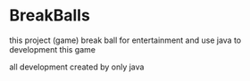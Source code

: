 # BreakBalls
this project (game) break ball for entertainment and use java to development this game

all development created by only java
